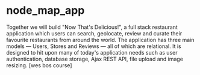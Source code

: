 # node_map_app
Together we will build "Now That's Delicious!", a full stack restaurant application which users can search, geolocate, review and curate their favourite restaurants from around the world.  The application has three main models — Users, Stores and Reviews — all of which are relational. It is designed to hit upon many of today's application needs such as user authentication, database storage, Ajax REST API, file upload and image resizing. [wes bos course]
